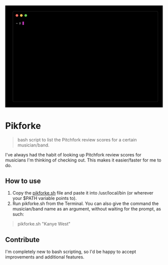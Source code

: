 ![pikforke demo](out.gif?raw=true)

# Pikforke
> bash script to list the Pitchfork review scores for a certain musician/band.

I've always had the habit of looking up Pitchfork review scores for musicians I'm thinking of checking out. This makes it easier/faster for me to do.

## How to use
1. Copy the [pikforke.sh](pikforke.sh) file and paste it into /usr/local/bin (or wherever your $PATH variable points to).
2. Run pikforke.sh from the Terminal. You can also give the command the musician/band name as an argument, without waiting for the prompt, as such:
> pikforke.sh "Kanye West"

## Contribute
I'm completely new to bash scripting, so I'd be happy to accept improvements and additional features.
